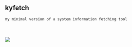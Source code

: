 ## kyfetch
<code><pre>my minimal version of a system information fetching tool
<br>

<img src="https://codeberg.org/kyli0x/fetch/raw/branch/main/img.png"></p>
